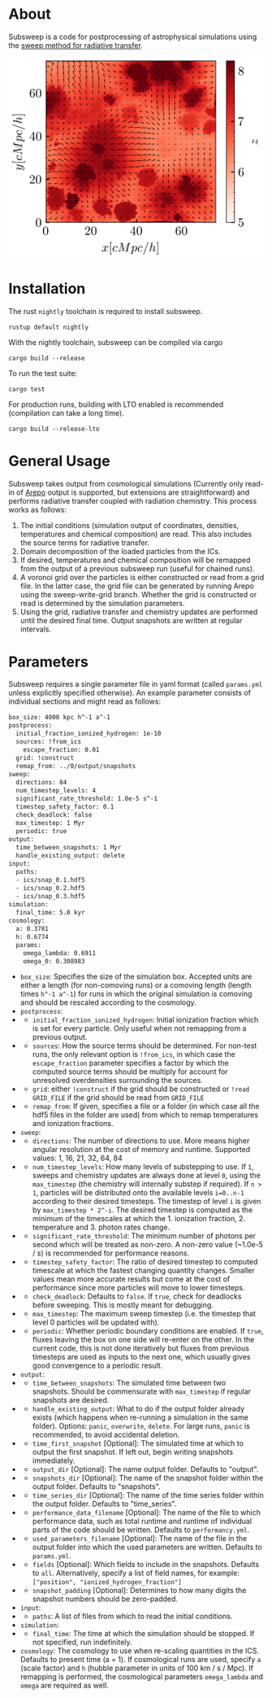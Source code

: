 # About
Subsweep is a code for postprocessing of astrophysical simulations using
the [sweep method for radiative transfer](https://arxiv.org/abs/2207.12848).

![The ionization redshift in a slice through a cosmological simulation volume](pics/ionization_time.png)

# Installation
The rust `nightly` toolchain is required to install subsweep.
```
rustup default nightly
```

With the nightly toolchain, subsweep can be compiled via cargo
```
cargo build --release
```

To run the test suite:
```
cargo test
```

For production runs, building with LTO enabled is recommended (compilation can take a long time).
```
cargo build --release-lto
```

# General Usage
Subsweep takes output from cosmological simulations (Currently only read-in of [Arepo](https://arepo-code.org/) output is supported, but extensions are straightforward) and performs radiative transfer coupled with radiation chemistry.
This process works as follows:

1. The initial conditions (simulation output of coordinates, densities, temperatures and chemical composition) are read. This also includes the source terms for radiative transfer.
2. Domain decomposition of the loaded particles from the ICs.
3. If desired, temperatures and chemical composition will be remapped from the output of a previous subsweep run (useful for chained runs).
4. A voronoi grid over the particles is either constructed or read from a grid file. In the latter case, the grid file can be generated by running Arepo using the sweep-write-grid branch. Whether the grid is constructed or read is determined by the simulation parameters.
5. Using the grid, radiative transfer and chemistry updates are performed until the desired final time. Output snapshots are written at regular intervals.

# Parameters
Subsweep requires a single parameter file in yaml format (called `params.yml` unless explicitly specified otherwise). An example parameter consists of individual sections and might read as follows:

```
box_size: 4000 kpc h^-1 a^-1
postprocess:
  initial_fraction_ionized_hydrogen: 1e-10
  sources: !from_ics
    escape_fraction: 0.01
  grid: !construct
  remap_from: ../0/output/snapshots
sweep:
  directions: 84
  num_timestep_levels: 4
  significant_rate_threshold: 1.0e-5 s^-1
  timestep_safety_factor: 0.1
  check_deadlock: false
  max_timestep: 1 Myr
  periodic: true
output:
  time_between_snapshots: 1 Myr
  handle_existing_output: delete
input:
  paths:
  - ics/snap_0.1.hdf5
  - ics/snap_0.2.hdf5
  - ics/snap_0.3.hdf5
simulation:
  final_time: 5.0 kyr
cosmology:
  a: 0.3781
  h: 0.6774
  params:
    omega_lambda: 0.6911
    omega_0: 0.308983
```

- `box_size`: Specifies the size of the simulation box. Accepted units are either a length (for non-comoving runs) or a comoving length (length times `h^-1 a^-1`) for runs in which the original simulation is comoving and should be rescaled according to the cosmology.
- `postprocess`:
- - `initial_fraction_ionized_hydrogen`: Initial ionization fraction which is set for every particle. Only useful when not remapping from a previous output.
- - `sources`: How the source terms should be determined. For non-test runs, the only relevant option is `!from_ics`, in which case the `escape_fraction` parameter specifies a factor by which the computed source terms should be multiply for account for unresolved overdensities surrounding the sources.
- - `grid`: either `!construct` if the grid should be constructed or `!read GRID_FILE` if the grid should be read from `GRID_FILE`
- - `remap_from`: If given, specifies a file or a folder (in which case all the hdf5 files in the folder are used) from which to remap temperatures and ionization fractions.
- `sweep`:
- - `directions`: The number of directions to use. More means higher angular resolution at the cost of memory and runtime. Supported values: 1, 16, 21, 32, 64, 84
- - `num_timestep_levels`: How many levels of substepping to use. If `1`, sweeps and chemistry updates are always done at level `0`, using the `max_timestep` (the chemistry will internally substep if required). If `n > 1`, particles will be distributed onto the available levels `i=0..n-1` according to their desired timesteps. The timestep of level `i` is given by `max_timestep * 2^-i`. The desired timestep is computed as the minimum of the timescales at which the 1. ionization fraction, 2. temperature and 3. photon rates change.
- - `significant_rate_threshold`: The minimum number of photons per second which will be treated as non-zero. A non-zero value (~1.0e-5 / s) is recommended for performance reasons.
- - `timestep_safety_factor`: The ratio of desired timestep to computed timescale at which the fastest changing quantity changes. Smaller values mean more accurate results but come at the cost of performance since more particles will move to lower timesteps.
- - `check_deadlock`: Defaults to `false`. If `true`, check for deadlocks before sweeping. This is mostly meant for debugging.
- - `max_timestep`: The maximum sweep timestep (i.e. the timestep that level 0 particles will be updated with).
- - `periodic`: Whether periodic boundary conditions are enabled. If `true`, fluxes leaving the box on one side will re-enter on the other. In the current code, this is not done iteratively but fluxes from previous timesteps are used as inputs to the next one, which usually gives good convergence to a periodic result.
- `output`:
- - `time_between_snapshots`: The simulated time between two snapshots. Should be commensurate with `max_timestep` if regular snapshots are desired.
- - `handle_existing_output`: What to do if the output folder already exists (which happens when re-running a simulation in the same folder). Options: `panic`, `overwrite`, `delete`. For large runs, `panic` is recommended, to avoid accidental deletion.
- - `time_first_snapshot` [Optional]: The simulated time at which to output the first snapshot. If left out, begin writing snapshots immediately.
- - `output_dir` [Optional]: The name output folder. Defaults to "output".
- - `snapshots_dir` [Optional]: The name of the snapshot folder within the output folder. Defaults to "snapshots".
- - `time_series_dir` [Optional]: The name of the time series folder within the output folder. Defaults to "time_series".
- - `performance_data_filename` [Optional]: The name of the file to which performance data, such as total runtime and runtime of individual parts of the code should be written. Defaults to `performancy.yml`.
- - `used_parameters_filename` [Optional]: The name of the file in the output folder into which the used parameters are written. Defaults to `params.yml`.
- - `fields` [Optional]: Which fields to include in the snapshots. Defaults to `all`. Alternatively, specify a list of field names, for example: ```["position", "ionized_hydrogen_fraction"]```
- - `snapshot_padding` [Optional]: Determines to how many digits the snapshot numbers should be zero-padded.
- `input`:
- - `paths`: A list of files from which to read the initial conditions.
- `simulation`:
- - `final_time`: The time at which the simulation should be stopped. If not specified, run indefinitely.
- `cosmology`: The cosmology to use when re-scaling quantities in the ICS. Defaults to present time (a = 1). If cosmological runs are used, specify `a` (scale factor) and `h` (hubble parameter in units of 100 km / s / Mpc). If remapping is performed, the cosmological parameters `omega_lambda` and `omega` are required as well.

